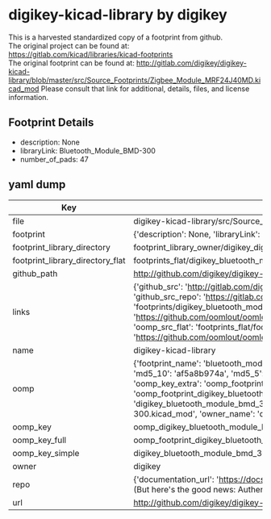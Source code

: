 # digikey-kicad-library by digikey  
This is a harvested standardized copy of a footprint from github.  
The original project can be found at:  
https://gitlab.com/kicad/libraries/kicad-footprints  
The original footprint can be found at:
http://gitlab.com/digikey/digikey-kicad-library/blob/master/src/Source_Footprints/Zigbee_Module_MRF24J40MD.kicad_mod
Please consult that link for additional, details, files, and license information.  
## Footprint Details
* description: None  
* libraryLink: Bluetooth_Module_BMD-300  
* number_of_pads: 47  
## yaml dump  
| Key | Value |  
| --- | --- |  
| file | digikey-kicad-library/src/Source_Footprints/Bluetooth_Module_BMD-300.kicad_mod |  
| footprint | {'description': None, 'libraryLink': 'Bluetooth_Module_BMD-300', 'number_of_pads': 47} |  
| footprint_library_directory | footprint_library_owner/digikey_digikey-kicad-library |  
| footprint_library_directory_flat | footprints_flat/digikey_bluetooth_module_bmd_300_bluetooth_module_bmd_300/working |  
| github_path | http://github.com/digikey/digikey-kicad-library/blob/master/src/Source_Footprints/Bluetooth_Module_BMD-300.kicad_mod |  
| links | {'github_src': 'http://gitlab.com/digikey/digikey-kicad-library/blob/master/src/Source_Footprints/Zigbee_Module_MRF24J40MD.kicad_mod', 'github_src_repo': 'https://gitlab.com/kicad/libraries/kicad-footprints', 'oomp_bot': 'footprints/digikey_bluetooth_module_bmd_300_bluetooth_module_bmd_300/working', 'oomp_bot_github': 'https://github.com/oomlout/oomlout_oomp_footprint_bot/tree/main/footprints/digikey_bluetooth_module_bmd_300_bluetooth_module_bmd_300/working', 'oomp_src_flat': 'footprints_flat/footprints_flat/digikey_bluetooth_module_bmd_300_bluetooth_module_bmd_300/working', 'oomp_src_flat_github': 'https://github.com/oomlout/oomlout_oomp_footprint_src/tree/main/footprints_flat/digikey_bluetooth_module_bmd_300_bluetooth_module_bmd_300/working'} |  
| name | digikey-kicad-library |  
| oomp | {'footprint_name': 'bluetooth_module_bmd_300', 'library_name': 'bluetooth_module_bmd_300_kicad_mod', 'md5': 'af5a8b974a2d372cf9964a28361fbf3f', 'md5_10': 'af5a8b974a', 'md5_5': 'af5a8', 'md5_6': 'af5a8b', 'oomp_key': 'oomp_digikey_bluetooth_module_bmd_300_bluetooth_module_bmd_300', 'oomp_key_extra': 'oomp_footprint_digikey_bluetooth_module_bmd_300_bluetooth_module_bmd_300', 'oomp_key_full': 'oomp_footprint_digikey_bluetooth_module_bmd_300_bluetooth_module_bmd_300_af5a8b', 'oomp_key_simple': 'digikey_bluetooth_module_bmd_300_bluetooth_module_bmd_300', 'original_filename': 'digikey-kicad-library/src/Source_Footprints/Bluetooth_Module_BMD-300.kicad_mod', 'owner_name': 'digikey'} |  
| oomp_key | oomp_digikey_bluetooth_module_bmd_300_bluetooth_module_bmd_300 |  
| oomp_key_full | oomp_footprint_digikey_bluetooth_module_bmd_300_bluetooth_module_bmd_300 |  
| oomp_key_simple | digikey_bluetooth_module_bmd_300_bluetooth_module_bmd_300 |  
| owner | digikey |  
| repo | {'documentation_url': 'https://docs.github.com/rest/overview/resources-in-the-rest-api#rate-limiting', 'message': "API rate limit exceeded for 84.66.173.59. (But here's the good news: Authenticated requests get a higher rate limit. Check out the documentation for more details.)"} |  
| url | http://github.com/digikey/digikey-kicad-library |  

